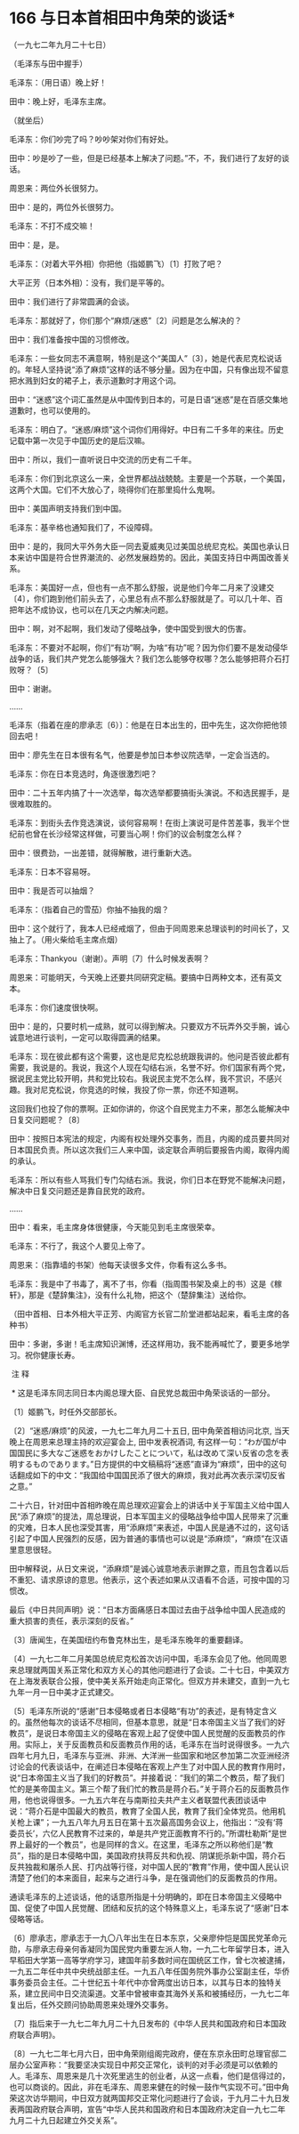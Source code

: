 # 166 与日本首相田中角荣的谈话*

（一九七二年九月二十七日）

（毛泽东与田中握手）

毛泽东：（用日语）晚上好！

田中：晚上好，毛泽东主席。

（就坐后）

毛泽东：你们吵完了吗？吵吵架对你们有好处。

田中：吵是吵了一些，但是已经基本上解决了问题。”不，不，我们进行了友好的谈话。

周恩来：两位外长很努力。

田中：是的，两位外长很努力。

毛泽东：不打不成交嘛！

田中：是，是。

毛泽东：（对着大平外相）你把他（指姬鹏飞）〔1〕打败了吧？

大平正芳（日本外相）：没有，我们是平等的。

田中：我们进行了非常圆满的会谈。

毛泽东：那就好了，你们那个“麻烦/迷惑”〔2〕问题是怎么解决的？

田中：我们准备按中国的习惯修改。

毛泽东：一些女同志不满意啊，特别是这个“美国人”〔3〕，她是代表尼克松说话的。年轻人坚持说“添了麻烦”这样的话不够分量。因为在中国，只有像出现不留意把水溅到妇女的裙子上，表示道歉时才用这个词。

田中：“迷惑”这个词汇虽然是从中国传到日本的，可是日语“迷惑”是在百感交集地道歉时，也可以使用的。

毛泽东：明白了。“迷惑/麻烦”这个词你们用得好。中日有二千多年的来往。历史记载中第一次见于中国历史的是后汉嘛。

田中：所以，我们一直听说日中交流的历史有二千年。

毛泽东：你们到北京这么一来，全世界都战战兢兢。主要是一个苏联，一个美国，这两个大国。它们不大放心了，晓得你们在那里捣什么鬼啊。

田中：美国声明支持我们到中国。

毛泽东：基辛格也通知我们了，不设障碍。

田中：是的，我同大平外务大臣一同去夏威夷见过美国总统尼克松。美国也承认日本来访中国是符合世界潮流的、必然发展趋势的。因此，美国支持日中两国改善关系。

毛泽东：美国好一点，但也有一点不那么舒服，说是他们今年二月来了没建交〔4〕，你们跑到他们前头去了，心里总有点不那么舒服就是了。可以几十年、百把年达不成协议，也可以在几天之内解决问题。

田中：啊，对不起啊，我们发动了侵略战争，使中国受到很大的伤害。

毛泽东：不要对不起啊，你们“有功”啊，为啥“有功”呢？因为你们要不是发动侵华战争的话，我们共产党怎么能够强大？我们怎么能够夺权哪？怎么能够把蒋介石打败呀？〔5〕

田中：谢谢。

……

毛泽东（指着在座的廖承志〔6）〕：他是在日本出生的，田中先生，这次你把他领回去吧！

田中：廖先生在日本很有名气，他要是参加日本参议院选举，一定会当选的。

毛泽东：你在日本竞选时，角逐很激烈吧？

田中：二十五年内搞了十一次选举，每次选举都要搞街头演说。不和选民握手，是很难取胜的。

毛泽东：到街头去作竞选演说，谈何容易啊！在街上演说可是件苦差事，我半个世纪前也曾在长沙经常这样做，可要当心啊！你们的议会制度怎么样？

田中：很费劲，一出差错，就得解散，进行重新大选。

毛泽东：日本不容易呀。

田中：我是否可以抽烟？

毛泽东：（指着自己的雪茄）你抽不抽我的烟？

田中：这个就行了，我本人已经戒烟了，但由于同周恩来总理谈判的时间长了，又抽上了。（用火柴给毛主席点烟）

毛泽东：Thankyou（谢谢）。声明〔7〕什么时候发表啊？

周恩来：可能明天，今天晚上还要共同研究定稿。要搞中日两种文本，还有英文本。

毛泽东：你们速度很快啊。

田中：是的，只要时机一成熟，就可以得到解决。只要双方不玩弄外交手腕，诚心诚意地进行谈判，一定可以取得圆满的结果。

毛泽东：现在彼此都有这个需要，这也是尼克松总统跟我讲的。他问是否彼此都有需要，我说是的。我说，我这个人现在勾结右派，名誉不好。你们国家有两个党，据说民主党比较开明，共和党比较右。我说民主党不怎么样，我不赏识，不感兴趣。我对尼克松说，你竞选的时候，我投了你一票，你还不知道啊。

这回我们也投了你的票啊。正如你讲的，你这个自民党主力不来，那怎么能解决中日复交问题呢？〔8〕

田中：按照日本宪法的规定，内阁有权处理外交事务，而且，内阁的成员要共同对日本国民负责。所以这次我们三人来中国，谈定联合声明后要报告内阁，取得内阁的承认。

毛泽东：所以有些人骂我们专门勾结右派。我说，你们日本在野党不能解决问题，解决中日复交问题还是靠自民党的政府。

……

田中：看来，毛主席身体很健康，今天能见到毛主席很荣幸。

毛泽东：不行了，我这个人要见上帝了。

周恩来：（指靠墙的书架）他每天读很多文件，你看有这么多书。

毛泽东：我是中了书毒了，离不了书，你看（指周围书架及桌上的书）这是《稼轩》，那是《楚辞集注》，没有什么礼物，把这个（楚辞集注）送给你。

（田中首相、日本外相大平正芳、内阁官方长官二阶堂进都站起来，看毛主席的各种书）

田中：多谢，多谢！毛主席知识渊博，还这样用功，我不能再喊忙了，要更多地学习。祝你健康长寿。

 注 释

 * 这是毛泽东同志同日本内阁总理大臣、自民党总裁田中角荣谈话的一部分。

〔1〕姬鹏飞，时任外交部部长。

〔2〕“迷惑/麻烦”的风波，一九七二年九月二十五日, 田中角荣首相访问北京, 当天晚上在周恩来总理主持的欢迎宴会上, 田中发表祝酒词, 有这样一句：“わが国が中国国民に多大なご迷惑をおかけしたことについて，私は改めて深い反省の念を表明するものであります。”日方提供的中文稿稿将“迷惑”直译为“麻烦”，田中的这句话翻成如下的中文：“我国给中国国民添了很大的麻烦，我对此再次表示深切反省之意。”

二十六日，针对田中首相昨晚在周总理欢迎宴会上的讲话中关于军国主义给中国人民“添了麻烦”的提法，周总理说，日本军国主义的侵略战争给中国人民带来了沉重的灾难，日本人民也深受其害，用“添麻烦”来表述，中国人民是通不过的，这句话引起了中国人民强烈的反感，因为普通的事情也可以说是“添麻烦”，“麻烦”在汉语里意思很轻。

田中解释说，从日文来说，“添麻烦”是诚心诚意地表示谢罪之意，而且包含着以后不重犯、请求原谅的意思。他表示，这个表述如果从汉语看不合适，可按中国的习惯改。

最后《中日共同声明》说：“日本方面痛感日本国过去由于战争给中国人民造成的重大损害的责任，表示深刻的反省。”

〔3〕唐闻生，在美国纽约布鲁克林出生，是毛泽东晚年的重要翻译。

〔4〕一九七二年二月美国总统尼克松首次访问中国，毛泽东会见了他。他同周恩来总理就两国关系正常化和双方关心的其他问题进行了会谈。二十七日，中美双方在上海发表联合公报，使中美关系开始走向正常化。但双方并未建交，直到一九七九年一月一日中美才正式建交。

〔5〕毛泽东所说的“感谢”日本侵略或者日本侵略“有功”的表述，是有特定含义的。虽然他每次的谈话不尽相同，但基本意思，就是“日本帝国主义当了我们的好教员”，是说日本帝国主义的侵略在客观上起了促使中国人民觉醒的反面教员的作用。实际上，关于反面教员和反面教员作用的话，毛泽东在当时说得很多。一九六四年七月九日，毛泽东与亚洲、非洲、大洋洲一些国家和地区参加第二次亚洲经济讨论会的代表谈话中，在阐述日本侵略在客观上产生了对中国人民的教育作用时，说“日本帝国主义当了我们的好教员”。并接着说：“我们的第二个教员，帮了我们忙的是美帝国主义。第三个帮了我们忙的教员是蒋介石。”关于蒋介石的反面教员作用，他也说得很多。一九五六年在与南斯拉夫共产主义者联盟代表团谈话中说：“蒋介石是中国最大的教员，教育了全国人民，教育了我们全体党员。他用机关枪上课”；一九五八年九月五日在第十五次最高国务会议上，他指出：“没有‘蒋委员长’，六亿人民教育不过来的，单是共产党正面教育不行的。”所谓杜勒斯“是世界上最好的一个教员”，也是同样的含义。在这里，毛泽东之所以称他们是“教员”，指的是日本侵略中国，美国政府扶蒋反共和仇视、阴谋扼杀新中国，蒋介石反共独裁和屠杀人民、打内战等行径，对中国人民的“教育”作用，使中国人民认识清楚了他们的本来面目，起来与之进行斗争，是在强调他们的反面教员的作用。

通读毛泽东的上述谈话，他的话意所指是十分明确的，即在日本帝国主义侵略中国、促使了中国人民觉醒、团结和反抗的这个特殊意义上，毛泽东说了“感谢”日本侵略等话。

〔6〕廖承志，廖承志于一九〇八年出生在日本东京，父亲廖仲恺是国民党革命元勋，与廖承志母亲何香凝同为国民党内重要左派人物，一九二七年留学日本，进入早稻田大学第一高等学府学习，建国年前多数时间在国统区工作，曾七次被逮捕，一九五二年任中共中央统战部主任。一九五八年任国务院外事办公室副主任，华侨事务委员会主任。二十世纪五十年代中亦曾两度出访日本，以其与日本的独特关系，建立民间中日交流渠道。文革中曾被审查其海外关系和被捕经历，一九七二年复出后，任外交顾问协助周恩来处理外交事务。

〔7〕指后来于一九七二年九月二十九日发布的《中华人民共和国政府和日本国政府联合声明》。

〔8〕一九七二年七月六日，田中角荣刚组阁完政府，便在东京永田町总理官邸二层办公室声称：“我要坚决实现日中邦交正常化，谈判的对手必须是可以依赖的人。毛泽东、周恩来是几十次死里逃生的创业者，从这一点看，他们是信得过的，也可以商谈的。因此，非在毛泽东、周恩来健在的时候一鼓作气实现不可。”田中角荣这次访华期间，中日双方就两国邦交正常化问题进行了会谈，于九月二十九日发表两国政府联合声明，宣告“中华人民共和国政府和日本国政府决定自一九七二年九月二十九日起建立外交关系”。
